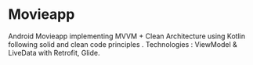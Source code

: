 # Movieapp
Android Movieapp implementing MVVM + Clean Architecture using Kotlin following solid and clean code principles .
Technologies : ViewModel & LiveData with Retrofit, Glide.
